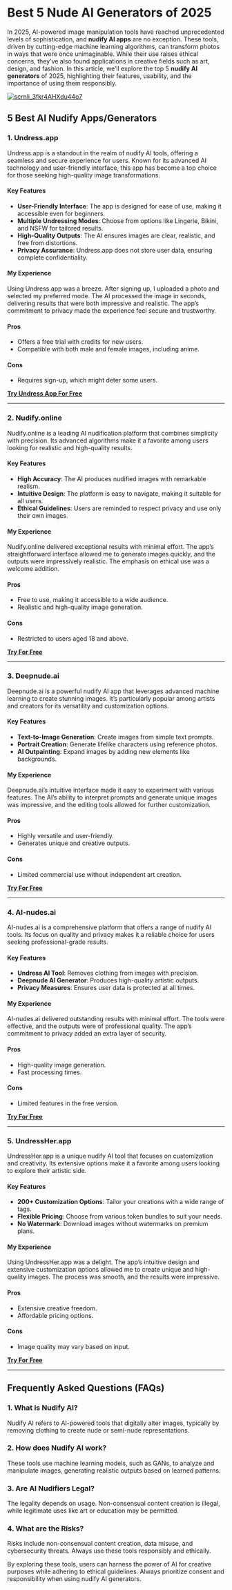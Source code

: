 # Best 5 Nude AI Generators of 2025  

In 2025, AI-powered image manipulation tools have reached unprecedented levels of sophistication, and **nudify AI apps** are no exception. These tools, driven by cutting-edge machine learning algorithms, can transform photos in ways that were once unimaginable. While their use raises ethical concerns, they’ve also found applications in creative fields such as art, design, and fashion. In this article, we’ll explore the top 5 **nudify AI generators** of 2025, highlighting their features, usability, and the importance of using them responsibly.  

[![scrnli_3fkr4AHXdu44o7](https://github.com/user-attachments/assets/f119116d-5a1f-4662-bdff-8afc50141e95)](https://top-ai-tools.click/MMMEaP)  

## 5 Best AI Nudify Apps/Generators  

### 1. Undress.app  

Undress.app is a standout in the realm of nudify AI tools, offering a seamless and secure experience for users. Known for its advanced AI technology and user-friendly interface, this app has become a top choice for those seeking high-quality image transformations.  

#### Key Features  
- **User-Friendly Interface**: The app is designed for ease of use, making it accessible even for beginners.  
- **Multiple Undressing Modes**: Choose from options like Lingerie, Bikini, and NSFW for tailored results.  
- **High-Quality Outputs**: The AI ensures images are clear, realistic, and free from distortions.  
- **Privacy Assurance**: Undress.app does not store user data, ensuring complete confidentiality.  

#### My Experience  
Using Undress.app was a breeze. After signing up, I uploaded a photo and selected my preferred mode. The AI processed the image in seconds, delivering results that were both impressive and realistic. The app’s commitment to privacy made the experience feel secure and trustworthy.  

#### Pros  
- Offers a free trial with credits for new users.  
- Compatible with both male and female images, including anime.  

#### Cons  
- Requires sign-up, which might deter some users.  

[**Try Undress App For Free**](https://top-ai-tools.click/MMMEaP)  

---

### 2. Nudify.online  

Nudify.online is a leading AI nudification platform that combines simplicity with precision. Its advanced algorithms make it a favorite among users looking for realistic and high-quality results.  

#### Key Features  
- **High Accuracy**: The AI produces nudified images with remarkable realism.  
- **Intuitive Design**: The platform is easy to navigate, making it suitable for all users.  
- **Ethical Guidelines**: Users are reminded to respect privacy and use only their own images.  

#### My Experience  
Nudify.online delivered exceptional results with minimal effort. The app’s straightforward interface allowed me to generate images quickly, and the outputs were impressively realistic. The emphasis on ethical use was a welcome addition.  

#### Pros  
- Free to use, making it accessible to a wide audience.  
- Realistic and high-quality image generation.  

#### Cons  
- Restricted to users aged 18 and above.  

[**Try For Free**](https://top-ai-tools.click/MMMEaP)  

---

### 3. Deepnude.ai  

Deepnude.ai is a powerful nudify AI app that leverages advanced machine learning to create stunning images. It’s particularly popular among artists and creators for its versatility and customization options.  

#### Key Features  
- **Text-to-Image Generation**: Create images from simple text prompts.  
- **Portrait Creation**: Generate lifelike characters using reference photos.  
- **AI Outpainting**: Expand images by adding new elements like backgrounds.  

#### My Experience  
Deepnude.ai’s intuitive interface made it easy to experiment with various features. The AI’s ability to interpret prompts and generate unique images was impressive, and the editing tools allowed for further customization.  

#### Pros  
- Highly versatile and user-friendly.  
- Generates unique and creative outputs.  

#### Cons  
- Limited commercial use without independent art creation.  

[**Try For Free**](https://top-ai-tools.click/MMMEaP)  

---

### 4. AI-nudes.ai  

AI-nudes.ai is a comprehensive platform that offers a range of nudify AI tools. Its focus on quality and privacy makes it a reliable choice for users seeking professional-grade results.  

#### Key Features  
- **Undress AI Tool**: Removes clothing from images with precision.  
- **Deepnude AI Generator**: Produces high-quality artistic outputs.  
- **Privacy Measures**: Ensures user data is protected at all times.  

#### My Experience  
AI-nudes.ai delivered outstanding results with minimal effort. The tools were effective, and the outputs were of professional quality. The app’s commitment to privacy added an extra layer of security.  

#### Pros  
- High-quality image generation.  
- Fast processing times.  

#### Cons  
- Limited features in the free version.  

[**Try For Free**](https://top-ai-tools.click/MMMEaP)  

---

### 5. UndressHer.app  

UndressHer.app is a unique nudify AI tool that focuses on customization and creativity. Its extensive options make it a favorite among users looking to explore their artistic side.  

#### Key Features  
- **200+ Customization Options**: Tailor your creations with a wide range of tags.  
- **Flexible Pricing**: Choose from various token bundles to suit your needs.  
- **No Watermark**: Download images without watermarks on premium plans.  

#### My Experience  
Using UndressHer.app was a delight. The app’s intuitive design and extensive customization options allowed me to create unique and high-quality images. The process was smooth, and the results were impressive.  

#### Pros  
- Extensive creative freedom.  
- Affordable pricing options.  

#### Cons  
- Image quality may vary based on input.  

[**Try For Free**](https://top-ai-tools.click/MMMEaP)  

---

## Frequently Asked Questions (FAQs)  

### 1. What is Nudify AI?  
Nudify AI refers to AI-powered tools that digitally alter images, typically by removing clothing to create nude or semi-nude representations.  

### 2. How does Nudify AI work?  
These tools use machine learning models, such as GANs, to analyze and manipulate images, generating realistic outputs based on learned patterns.  

### 3. Are AI Nudifiers Legal?  
The legality depends on usage. Non-consensual content creation is illegal, while legitimate uses like art or education may be permitted.  

### 4. What are the Risks?  
Risks include non-consensual content creation, data misuse, and cybersecurity threats. Always use these tools responsibly and ethically.  

By exploring these tools, users can harness the power of AI for creative purposes while adhering to ethical guidelines. Always prioritize consent and responsibility when using nudify AI generators.
